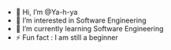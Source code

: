 - 👋 Hi, I’m @Ya-h-ya
- 👀 I’m interested in Software Engineering
- 🌱 I’m currently learning Software Engineering
- ⚡ Fun fact : I am still a beginner

<!---
Ya-h-ya/Ya-h-ya is a ✨ special ✨ repository because its `README.md` (this file) appears on your GitHub profile.
You can click the Preview link to take a look at your changes.
--->
